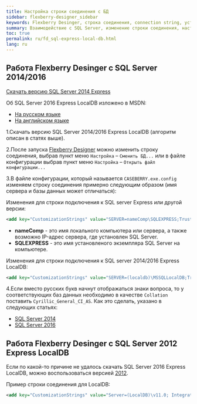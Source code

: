 ```yaml
---
title: Настройка строки соединения c БД
sidebar: flexberry-designer_sidebar
keywords: Flexberry Desinger, строка соединения, connection string, установка, install, setup
summary: Взаимодействие с SQL Server, изменение строки соединения, настройка строки соединения
toc: true
permalink: ru/fd_sql-express-local-db.html
lang: ru
---
```


## Работа Flexberry Desinger c SQL Server 2014/2016

[Скачать версию SQL Server 2014 Express](https://www.microsoft.com/ru-ru/download/details.aspx%3Fid%3D42299)

Об SQL Server 2016 Express LocalDB изложено в MSDN:

* [На русском языке](http://msdn.microsoft.com/ru-ru/library/hh510202.aspx)
* [На английском языке](http://msdn.microsoft.com/en-us/library/hh510202.aspx)

1.Скачать версию SQL Server 2014/2016 Express LocalDB (алгоритм описан в статях выше).  

2.После запуска [Flexberry Designer](fd_landing_page.html) можно изменить строку соединения, выбрав пункт меню `Настройка` – `Сменить БД...` или в файле конфигурации выбрав пункт меню `Настройка` – `Открыть файл конфигурации...`

3.В файле конфигурации, который называется `CASEBERRY.exe.config` изменяем строку соединения примерно следующим образом (имя сервера и базы данных может отличаться):

Изменения для строки подключения к SQL server Express или другой версии: 

```xml
<add key="CustomizationStrings" value="SERVER=nameComp\SQLEXPRESS;Trusted_connection=yes;DATABASE=CaseLocalDB;"/>
```
* **nameComp** - это имя локального компьютера или сервера, а также возможно IP-адрес сервера, где установлен SQL Server.
* **SQLEXPRESS** - это имя установленого экземпляра SQL Server на компьютере.

Изменения для строки подключения к SQL server 2014/2016 Express LocalDB: 

```xml
<add key="CustomizationStrings" value="SERVER=(localdb)\MSSQLLocalDB;Trusted_connection=yes;AttachDbFilename=|DataDirectory|\FlexberryDesigner.mdf;"/>
```

4.Если вместо русских букв начнут отображаться знаки вопроса, то у соответствующих баз данных необходимо в качестве `Collation` поставить `Cyrillic_General_CI_AS`. Как это сделать, указано в следующих статьях: 

* [SQL Server 2014](http://technet.microsoft.com/en-us/library/ms175835(v=sql.120).aspx) 
* [SQL Server 2016](http://technet.microsoft.com/en-us/library/ms179254.aspx) 

## Работа Flexberry Desinger c SQL Server 2012 Express LocalDB
Если по какой-то причине не удалось скачать SQL Server 2016 Express LocalDB, можно воспользоваться версией [2012](http://www.microsoft.com/ru-ru/download/details.aspx?id=35579).

Пример строки соединения для LоcalDB:

```xml
<add key="CustomizationStrings" value="Server=(LocalDB)\v11.0; Integrated Security=true;AttachDbFilename=|DataDirectory|\FlexberryDesigner.mdf;"/>
```
